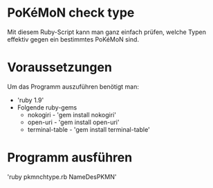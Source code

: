 PoKéMoN check type
==================

Mit diesem Ruby-Script kann man ganz einfach prüfen, welche Typen effektiv gegen ein bestimmtes PoKéMoN sind.

# Voraussetzungen
Um das Programm auszuführen benötigt man:
* 'ruby 1.9'
* Folgende ruby-gems
  * nokogiri            - 'gem install nokogiri'
  * open-uri            - 'gem install open-uri'
  * terminal-table      - 'gem install terminal-table'
  
# Programm ausführen
'ruby pkmnchtype.rb NameDesPKMN'

